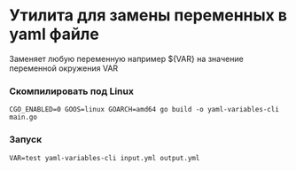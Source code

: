 # Утилита для замены переменных в yaml файле
Заменяет любую переменную например ${VAR} на значение переменной окружения VAR

### Скомпилировать под Linux
`CGO_ENABLED=0 GOOS=linux GOARCH=amd64 go build -o yaml-variables-cli main.go`

### Запуск
`VAR=test yaml-variables-cli input.yml output.yml`